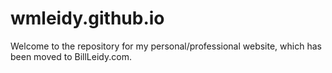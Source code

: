 # wmleidy.github.io
Welcome to the repository for my personal/professional website, which has been moved to BillLeidy.com.
